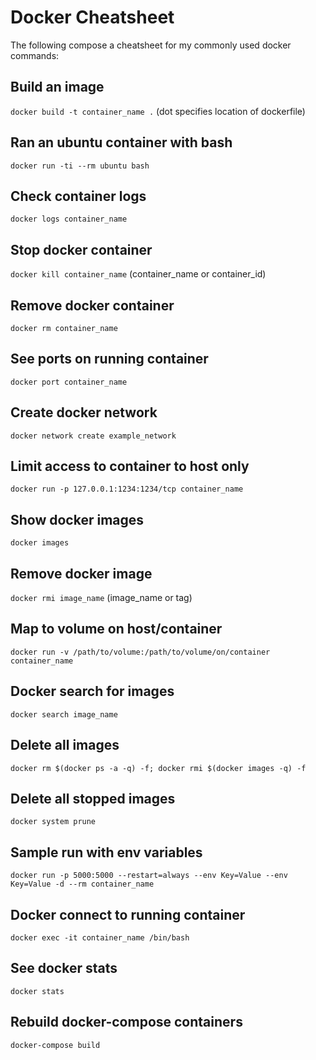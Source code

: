 # Docker Cheatsheet

The following compose a cheatsheet for my commonly used docker commands:

## Build an image

`docker build -t container_name .`
(dot specifies location of dockerfile)

## Ran an ubuntu container with bash

`docker run -ti --rm ubuntu bash`

## Check container logs

`docker logs container_name`

## Stop docker container

`docker kill container_name`
(container_name or container_id)

## Remove docker container

`docker rm container_name`

## See ports on running container

`docker port container_name`

## Create docker network

`docker network create example_network`

## Limit access to container to host only

`docker run -p 127.0.0.1:1234:1234/tcp container_name`

## Show docker images

`docker images`

## Remove docker image

`docker rmi image_name`
(image_name or tag)

## Map to volume on host/container

`docker run -v /path/to/volume:/path/to/volume/on/container container_name`

## Docker search for images 

`docker search image_name`

## Delete all images

`docker rm $(docker ps -a -q) -f; docker rmi $(docker images -q) -f`

## Delete all stopped images

`docker system prune`

## Sample run with env variables

`docker run -p 5000:5000 --restart=always --env Key=Value --env Key=Value -d --rm container_name`

## Docker connect to running container

`docker exec -it container_name /bin/bash`

## See docker stats

`docker stats`

## Rebuild docker-compose containers

`docker-compose build`
